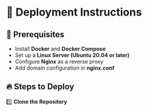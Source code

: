 # 🚀 Deployment Instructions

## 📌 Prerequisites
- Install **Docker** and **Docker Compose**
- Set up a **Linux Server (Ubuntu 20.04 or later)**
- Configure **Nginx** as a reverse proxy
- Add domain configuration in **nginx.conf**

## 🔥 Steps to Deploy

1️⃣ **Clone the Repository**

